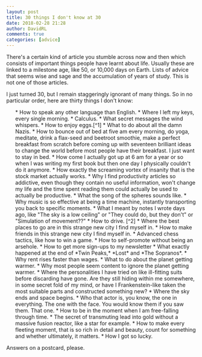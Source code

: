 ```yaml
---  
layout: post  
title: 30 things I don't know at 30  
date: 2018-02-28 21:28  
author: DavidRL  
comments: true  
categories: [advice]  
---  
```

There's a certain kind of article you stumble across now and then which consists of important things people have learnt about life. Usually these are linked to a milestone age, like 50, or 10,000 days on Earth. Lists of advice that seems wise and sage and the accumulation of years of study. This is not one of those articles.  

<!--more-->  

I just turned 30, but I remain staggeringly ignorant of many things. So in no particular order, here are thirty things I don't know:  

<ol>  
    * How to speak any other language than English.  
    * Where I left my keys, every single morning.  
    * Calculus.  
    * What secret messages the wind whispers.  
    * How to enjoy eggs.[^1]
    * What to do about all the damn Nazis.  
    * How to bounce out of bed at five am every morning, do yoga, meditate, drink a flax-seed and beetroot smoothie, make a perfect breakfast from scratch before coming up with seventeen brilliant ideas to change the world before most people have their breakfast. I just want to stay in bed.  
    * How come I actually got up at 6 am for a year or so when I was writing my first book but then one day I physically couldn't do it anymore.  
    * How exactly the screaming vortex of insanity that is the stock market actually works.  
    * Why I find productivity articles so addictive, even though they contain no useful information, won't change my life and the time spent reading them could actually be used to actually be productive.  
    * What the song of the spheres sounds like.  
    * Why music is so effective at being a time machine, instantly transporting you back to specific moments.  
    * What I meant by notes I wrote days ago, like "The sky is a low ceiling" or "They could do, but they don't" or "Simulation of movement??"  
    * How to drive. [^2]  
    * Where the best places to go are in this strange new city I find myself in.  
    * How to make friends in this strange new city I find myself in.  
    * Advanced chess tactics, like how to win a game.  
    * How to self-promote without being an arsehole.  
    * How to get more sign-ups to my newsletter 
    * What exactly happened at the end of *Twin Peaks,* *Lost* and *The Sopranos*.  
    * Why rent rises faster than wages.  
    * What to do about the planet getting warmer.  
    * Why most people seem content to ignore the planet getting warmer.  
    * Where the personalities I have tried on like ill-fitting suits before discarding have gone. Are they still hiding within me somewhere, in some secret fold of my mind, or have I Frankenstein-like taken the most suitable parts and constructed something new?  
    * Where the sky ends and space begins.  
    * Who that actor is, you know, the one in everything. The one with the face. You would know them if you saw them. That one.  
    * How to be in the moment when I am free-falling through time.  
    * The secret of transmuting lead into gold without a massive fusion reactor, like a star for example.  
    * How to make every fleeting moment, that is so rich in detail and beauty, count for something and whether ultimately, it matters.  
    * How I got so lucky.  
</ol>  

Answers on a postcard, please.  
[^1]: The devil's spawn. It's not a coincidence sulphur smells like rotten eggs.
[^2]: I failed four tests when I was 18.
